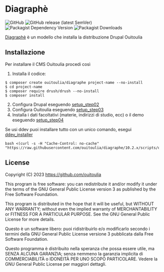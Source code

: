 # Diagraphè
![GitHub](https://img.shields.io/github/license/ouitoulia/diagraphe?style=for-the-badge)
![GitHub release (latest SemVer)](https://img.shields.io/github/v/release/ouitoulia/diagraphe?sort=semver&style=for-the-badge)
![Packagist Dependency Version](https://img.shields.io/packagist/dependency-v/ouitoulia/diagraphe/drupal/recommended-project?style=for-the-badge)
![Packagist Downloads](https://img.shields.io/packagist/dt/ouitoulia/diagraphe?style=for-the-badge)

[Diagraphè](https://www.grecoantico.com/dizionario-greco-antico.php?lemma=DIAGRAFH100) è un modello che installa la distribuzione Drupal Ouitoulía

## Installazione
Per installare il CMS Ouitoulía procedi così
1) Installa il codice:
```shell
$ composer create ouitoulia/diagraphe project-name --no-install
$ cd project-name
$ composer require drush/drush --no-install
$ composer install
```
2) Configura Drupal eseguendo [setup_step02](scripts/setup_step02__configure_drupal.sh)
3) Configura Ouitoulía eseguendo [setup_step03](scripts/setup_step03__configure_ouitoulia.sh)
4) Installa i dati facoltativi (materie, indirizzi di studio, ecc) o il demo eseguendo [setup_step04](scripts/setup_step04__import_optional_data.sh)

Se usi ddev puoi installare tutto con un unico comando, esegui [ddev_installer](scripts/oituolia_ddev_installer.sh)
```shell
bash <(curl -s -H "Cache-Control: no-cache" "https://raw.githubusercontent.com/ouitoulia/diagraphe/10.2.x/scripts/oituolia_ddev_installer.sh")
```

## License

Copyright (C) 2023 https://github.com/ouitoulia

This program is free software: you can redistribute it and/or modify it under the terms of the GNU General Public License version 3 as published by the Free Software Foundation.

This program is distributed in the hope that it will be useful, but WITHOUT ANY WARRANTY; without even the implied warranty of MERCHANTABILITY or FITNESS FOR A PARTICULAR PURPOSE. See the GNU General Public License for more details.

Questo è un software libero: puoi ridistribuirlo e/o modificarlo secondo i termini della GNU General Public License versione 3 pubblicata dalla Free Software Foundation.

Questo programma è distribuito nella speranza che possa essere utile, ma SENZA ALCUNA GARANZIA; senza nemmeno la garanzia implicita di COMMERCIABILITÀ o IDONEITÀ PER UNO SCOPO PARTICOLARE. Vedere la GNU General Public License per maggiori dettagli.

